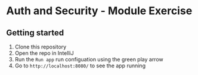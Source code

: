 # Auth and Security - Module Exercise

## Getting started
1. Clone this repository
2. Open the repo in IntelliJ
3. Run the `Run app` run configuation using the green play arrow
4. Go to `http://localhost:8080/` to see the app running